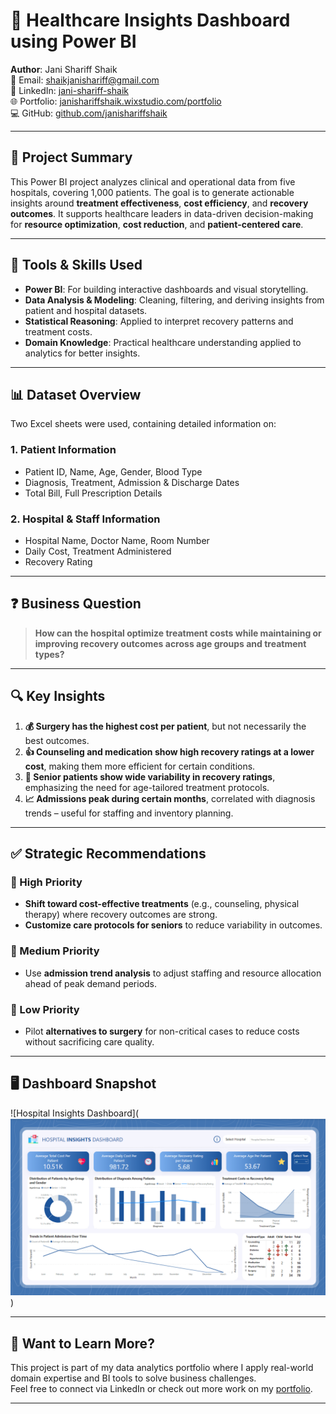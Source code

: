 # 🏥 Healthcare Insights Dashboard using Power BI  
**Author**: Jani Shariff Shaik  
📧 Email: shaikjanishariff@gmail.com  
🔗 LinkedIn: [jani-shariff-shaik](https://www.linkedin.com/in/jani-shariff-shaik-374998292/)  
🌐 Portfolio: [janishariffshaik.wixstudio.com/portfolio](https://janishariffshaik.wixstudio.com/portfolio)  
💻 GitHub: [github.com/janishariffshaik](https://github.com/Jani-Shaik-1406)

---

## 📌 Project Summary

This Power BI project analyzes clinical and operational data from five hospitals, covering 1,000 patients. The goal is to generate actionable insights around **treatment effectiveness**, **cost efficiency**, and **recovery outcomes**. It supports healthcare leaders in data-driven decision-making for **resource optimization**, **cost reduction**, and **patient-centered care**.

---

## 🧰 Tools & Skills Used

- **Power BI**: For building interactive dashboards and visual storytelling.
- **Data Analysis & Modeling**: Cleaning, filtering, and deriving insights from patient and hospital datasets.
- **Statistical Reasoning**: Applied to interpret recovery patterns and treatment costs.
- **Domain Knowledge**: Practical healthcare understanding applied to analytics for better insights.

---

## 📊 Dataset Overview

Two Excel sheets were used, containing detailed information on:

### 1. Patient Information  
- Patient ID, Name, Age, Gender, Blood Type  
- Diagnosis, Treatment, Admission & Discharge Dates  
- Total Bill, Full Prescription Details  

### 2. Hospital & Staff Information  
- Hospital Name, Doctor Name, Room Number  
- Daily Cost, Treatment Administered  
- Recovery Rating  

---

## ❓ Business Question

> **How can the hospital optimize treatment costs while maintaining or improving recovery outcomes across age groups and treatment types?**

---

## 🔍 Key Insights

1. **💰 Surgery has the highest cost per patient**, but not necessarily the best outcomes.
2. **👍 Counseling and medication show high recovery ratings at a lower cost**, making them more efficient for certain conditions.
3. **👴 Senior patients show wide variability in recovery ratings**, emphasizing the need for age-tailored treatment protocols.
4. **📈 Admissions peak during certain months**, correlated with diagnosis trends – useful for staffing and inventory planning.

---

## ✅ Strategic Recommendations

### 🔺 High Priority
- **Shift toward cost-effective treatments** (e.g., counseling, physical therapy) where recovery outcomes are strong.
- **Customize care protocols for seniors** to reduce variability in outcomes.

### 🔹 Medium Priority
- Use **admission trend analysis** to adjust staffing and resource allocation ahead of peak demand periods.

### 🔻 Low Priority
- Pilot **alternatives to surgery** for non-critical cases to reduce costs without sacrificing care quality.

---

## 🖥️ Dashboard Snapshot

![Hospital Insights Dashboard](![Hospital Insights Dashboard](dashboard.png))  


---

## 📁 Want to Learn More?

This project is part of my data analytics portfolio where I apply real-world domain expertise and BI tools to solve business challenges.  
Feel free to connect via LinkedIn or check out more work on my [portfolio](https://janishariffshaik.wixstudio.com/portfolio).

---
